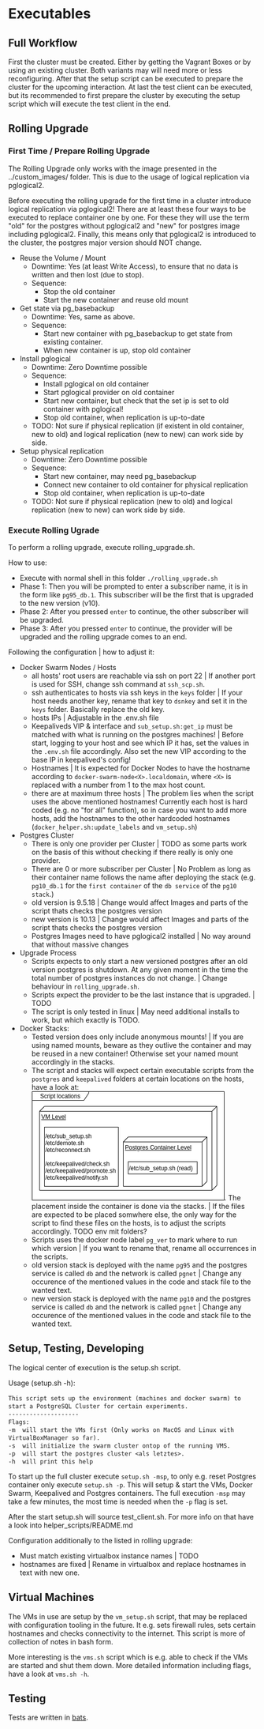 # Executables

## Full Workflow

First the cluster must be created. Either by getting the Vagrant Boxes or by using an existing cluster. Both variants may will need more or less reconfiguring. After that the setup script can be executed to prepare the cluster for the upcoming interaction. At last the test client can be executed, but its recommended to first prepare the cluster by executing the setup script which will execute the test client in the end.

## Rolling Upgrade

### First Time / Prepare Rolling Upgrade 
The Rolling Upgrade only works with the image presented in the ../custom_images/ folder.
This is due to the usage of logical replication via pglogical2. 

Before executing the rolling upgrade for the first time in a cluster introduce logical replication via pglogical2! There are at least these four ways to be executed to replace container one by one. For these they will use the term "old" for the postgres without pglogical2 and "new" for postgres image including pglogical2. Finally, this means only that pglogical2 is introduced to the cluster, the postgres major version should NOT change.

- Reuse the Volume / Mount
    - Downtime: Yes (at least Write Access), to ensure that no data is written and then lost (due to stop).
    - Sequence:
        - Stop the old container
        - Start the new container and reuse old mount
- Get state via pg_basebackup
    - Downtime: Yes, same as above.
    - Sequence: 
        - Start new container with pg_basebackup to get state from existing container.
        - When new container is up, stop old container
- Install pglogical
    - Downtime: Zero Downtime possible
    - Sequence:
        - Install pglogical on old container
        - Start pglogical provider on old container
        - Start new container, but check that the set ip is set to old container with pglogical!
        - Stop old container, when replication is up-to-date
    - TODO: Not sure if physical replication (if existent in old container, new to old) and logical replication (new to new) can work side by side.
- Setup physical replication
    - Downtime: Zero Downtime possible
    - Sequence:
        - Start new container, may need pg_basebackup
        - Connect new container to old container for physical replication
        - Stop old container, when replication is up-to-date
    - TODO: Not sure if physical replication (new to old) and logical replication (new to new) can work side by side.

### Execute Rolling Ugrade
To perform a rolling upgrade, execute rolling_upgrade.sh.

How to use:
- Execute with normal shell in this folder `./rolling_upgrade.sh`
- Phase 1: Then you will be prompted to enter a subscriber name, it is in the form like `pg95_db.1`. This subscriber will be the first that is upgraded to the new version (v10).
- Phase 2: After you pressed `enter` to continue, the other subscriber will be upgraded.
- Phase 3: After you pressed `enter` to continue, the provider will be upgraded and the rolling upgrade comes to an end.

Following the configuration | how to adjust it:
- Docker Swarm Nodes / Hosts
    - all hosts' root users are reachable via ssh on port 22 | If another port is used for SSH, change ssh command at `ssh_scp.sh`.
    - ssh authenticates to hosts via ssh keys in the `keys` folder | If your host needs another key, rename that key to `dsnkey` and set it in the `keys` folder. Basically replace the old key.
    - hosts IPs | Adjustable in the .env.sh file
    - Keepaliveds VIP & interface and `sub_setup.sh:get_ip` must be matched with what is running on the postgres machines! | Before start, logging to your host and see which IP it has, set the values in the `.env.sh` file accordingly. Also set the new VIP according to the base IP in keepalived's config!
    - Hostnames | It is expected for Docker Nodes to have the hostname according to `docker-swarm-node<X>.localdomain`, where `<X>` is replaced with a number from 1 to the max host count. 
    - there are at maximum three hosts | The problem lies when the script uses the above mentioned hostnames! Currently each host is hard coded (e.g. no "for all" function), so in case you want to add more hosts, add the hostnames to the other hardcoded hostnames (`docker_helper.sh:update_labels` and `vm_setup.sh`)
- Postgres Cluster
    - There is only one provider per Cluster | TODO as some parts work on the basis of this without checking if there really is only one provider.
    - There are 0 or more subscriber per Cluster | No Problem as long as their container name follows the name after deploying the stack (e.g. `pg10_db.1` for the `first container` of the `db service` of the `pg10 stack`.)
    - old version is 9.5.18 | Change would affect Images and parts of the script thats checks the postgres version
    - new version is 10.13 | Change would affect Images and parts of the script thats checks the postgres version
    - Postgres Images need to have pglogical2 installed | No way around that without massive changes
- Upgrade Process
    - Scripts expects to only start a new versioned postgres after an old version postgres is shutdown. At any given moment in the time the total number of postgres instances do not change. | Change behaviour in `rolling_upgrade.sh`.
    - Scripts expect the provider to be the last instance that is upgraded. | TODO
    - The script is only tested in linux | May need additional installs to work, but which exactly is TODO.
- Docker Stacks:
    - Tested version does only include anonymous mounts! | If you are using named mounts, beware as they outlive the container and may be reused in a new container! Otherwise set your named mount accordingly in the stacks.
    - The script and stacks will expect certain executable scripts from the `postgres` and `keepalived` folders at certain locations on the hosts, have a look at: ![Placement](./script_location.png). The placement inside the container is done via the stacks. | If the files are expected to be placed somwhere else, the only way for the script to find these files on the hosts, is to adjust the scripts accordingly. TODO env mit folders?
    - Scripts uses the docker node label `pg_ver` to mark where to run which version | If you want to rename that, rename all occurrences in the scripts.
    - old version stack is deployed with the name `pg95` and the postgres service is called `db` and the network is called `pgnet` | Change any occurence of the mentioned values in the code and stack file to the wanted text.
    - new version stack is deployed with the name `pg10` and the postgres service is called `db` and the network is called `pgnet` | Change any occurence of the mentioned values in the code and stack file to the wanted text.

## Setup, Testing, Developing

The logical center of execution is the setup.sh script.

Usage (setup.sh -h):
```
This script sets up the environment (machines and docker swarm) to start a PostgreSQL Cluster for certain experiments.
--------------------
Flags:
-m  will start the VMs first (Only works on MacOS and Linux with VirtualBoxManager so far).
-s  will initialize the swarm cluster ontop of the running VMS.
-p  will start the postgres cluster <als letztes>.
-h  will print this help
```

To start up the full cluster execute `setup.sh -msp`, to only e.g. reset Postgres container only execute `setup.sh -p`. This will setup & start the VMs, Docker Swarm, Keepalived and Postgres containers. The full execution `-msp` may take a few minutes, the most time is needed when the `-p` flag is set.

After the start setup.sh will source test_client.sh. For more info on that have a look into helper_scripts/README.md

Configuration additionally to the listed in rolling upgrade:
- Must match existing virtualbox instance names | TODO
- hostnames are fixed | Rename in virtualbox and replace hostnames in text with new one.

## Virtual Machines

The VMs in use are setup by the `vm_setup.sh` script, that may be replaced with configuration tooling in the future. It e.g. sets firewall rules, sets certain hostnames and checks connectivity to the internet. This script is more of collection of notes in bash form. 

More interesting is the `vms.sh` script which is e.g. able to check if the VMs are started and shut them down. More detailed information including flags, have a look at `vms.sh -h`.

## Testing

Tests are written in [bats](https://github.com/sstephenson/bats).
